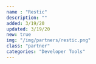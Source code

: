 ```yaml
---
name : "Restic"
description: ""
added: 3/19/20
updated: 3/19/20
new: true
img: "/img/partners/restic.png"
class: "partner"
categories: "Developer Tools"
---
```

